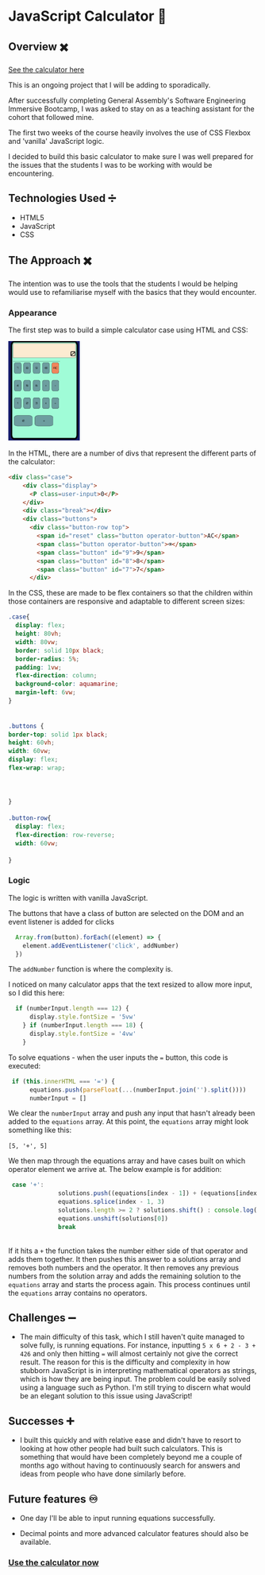 # JavaScript Calculator 🧮


## Overview ✖️

[See the calculator here]()

This is an ongoing project that I will be adding to sporadically. 

After successfully completing General Assembly's Software Engineering Immersive Bootcamp, I was asked to stay on as a teaching assistant for the cohort that followed mine. 

The first two weeks of the course heavily involves the use of CSS Flexbox and 'vanilla' JavaScript logic. 

I decided to build this basic calculator to make sure I was well prepared for the issues that the students I was to be working with would be encountering. 



## Technologies Used ➗

- HTML5
- JavaScript
- CSS

## The Approach ✖️

The intention was to use the tools that the students I would be helping would use to refamiliarise myself with the basics that they would encounter. 

### Appearance

The first step was to build a simple calculator case using HTML and CSS:

<img src=screenshots/screenshot1.png height=200>

In the HTML, there are a number of divs that represent the different parts of the calculator:

```html
<div class="case">
    <div class="display">
      <P class=user-input>0</P>
    </div>
    <div class="break"></div>
    <div class="buttons">
      <div class="button-row top">
        <span id="reset" class="button operator-button">AC</span>
        <span class="button operator-button">⌫</span>
        <span class="button" id="9">9</span>
        <span class="button" id="8">8</span>
        <span class="button" id="7">7</span>
      </div>
```

In the CSS, these are made to be flex containers so that the children within those containers are responsive and adaptable to different screen sizes:

```css
.case{
  display: flex;
  height: 80vh;
  width: 80vw;
  border: solid 10px black;
  border-radius: 5%;
  padding: 1vw;
  flex-direction: column;
  background-color: aquamarine;
  margin-left: 6vw;
}


.buttons {
border-top: solid 1px black;
height: 60vh;
width: 60vw;
display: flex;
flex-wrap: wrap;



}

.button-row{
  display: flex;
  flex-direction: row-reverse;
  width: 60vw;
 
}

```

### Logic 

The logic is written with vanilla JavaScript.

The buttons that have a class of button are selected on the DOM and an event listener is added for clicks

```js
  Array.from(button).forEach((element) => {
    element.addEventListener('click', addNumber)
  })
```


The `addNumber` function is where the complexity is.

I noticed on many calculator apps that the text resized to allow more input, so I did this here:

```js
  if (numberInput.length === 12) {
      display.style.fontSize = '5vw'
    } if (numberInput.length === 18) {
      display.style.fontSize = '4vw'
    }
```

To solve equations - when the user inputs the `=` button, this code is executed:


```js
 if (this.innerHTML === '=') {
      equations.push(parseFloat(...(numberInput.join('').split())))
      numberInput = []

```

We clear the `numberInput` array and push any input that hasn't already been added to the `equations` array. At this point, the `equations` array might look something like this:

`[5, '+', 5]`

We then map through the equations array and have cases built on which operator element we arrive at. The below example is for addition:

```js
 case '+':
              solutions.push((equations[index - 1]) + (equations[index + 1]))
              equations.splice(index - 1, 3)
              solutions.length >= 2 ? solutions.shift() : console.log('solution has one')
              equations.unshift(solutions[0])
              break
              
```
If it hits a `+` the function takes the number either side of that operator and adds them together. It then pushes this answer to a solutions array and removes both numbers and the operator. It then removes any previous numbers from the solution array and adds the remaining solution to the `equations` array and starts the process again. This process continues until the `equations` array contains no operators. 


## Challenges ➖
 - The main difficulty of this task, which I still haven't quite managed to solve fully, is running equations. For instance, inputting `5 x 6 + 2 - 3 + 426` and only then hitting `=` will almost certainly not give the correct result. The reason for this is the difficulty and complexity in how stubborn JavaScript is in interpreting mathematical operators as strings, which is how they are being input. The problem could be easily solved using a language such as Python. I'm still trying to discern what would be an elegant solution to this issue using JavaScript! 



## Successes ➕
- I built this quickly and with relative ease and didn't have to resort to looking at how other people had built such calculators. This is something that would have been completely beyond me a couple of months ago without having to continuously search for answers and ideas from people who have done similarly before. 




## Future features ♾

- One day I'll be able to input running equations successfully. 

- Decimal points and more advanced calculator features should also be available. 




### [Use the calculator now]()
